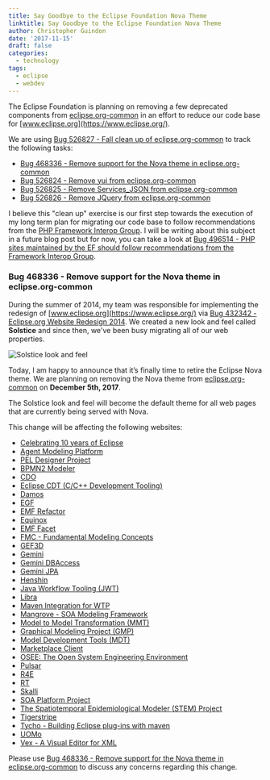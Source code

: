 ```yaml
---
title: Say Goodbye to the Eclipse Foundation Nova Theme
linktitle: Say Goodbye to the Eclipse Foundation Nova Theme
author: Christopher Guindon
date: '2017-11-15'
draft: false
categories:
  - technology
tags:
  - eclipse
  - webdev
---
```


The Eclipse Foundation is planning on removing a few deprecated components from [eclipse.org-common](https://git.eclipse.org/r/plugins/gitiles/www.eclipse.org/eclipse.org-common) in an effort to reduce our code base for [www.eclipse.org](https://www.eclipse.org/). 

We are using [Bug 526827 - Fall clean up of eclipse.org-common](https://bugs.eclipse.org/bugs/show_bug.cgi?id=526827) to track the following tasks:

* [Bug 468336 - Remove support for the Nova theme in eclipse.org-common](https://bugs.eclipse.org/bugs/show_bug.cgi?id=468336)
* [Bug 526824 - Remove yui from eclipse.org-common](https://bugs.eclipse.org/bugs/show_bug.cgi?id=526824)
* [Bug 526825 - Remove Services_JSON from eclipse.org-common](https://bugs.eclipse.org/bugs/show_bug.cgi?id=526825)
* [Bug 526826 - Remove JQuery from eclipse.org-common](https://bugs.eclipse.org/bugs/show_bug.cgi?id=526826)

I believe this "clean up" exercise is our first step towards the execution of my long term plan for migrating our code base to follow recommendations from the [PHP Framework Interop Group](http://www.php-fig.org/). I will be writing about this subject in a future blog post but for now, you can take a look at [Bug 496514 - PHP sites maintained by the EF should follow recommendations from the Framework Interop Group](https://bugs.eclipse.org/bugs/show_bug.cgi?id=496514).

### Bug 468336 - Remove support for the Nova theme in eclipse.org-common

During the summer of 2014, my team was responsible for implementing the redesign of [www.eclipse.org](https://www.eclipse.org/) via [Bug 432342 - Eclipse.org Website Redesign 2014](https://bugs.eclipse.org/bugs/show_bug.cgi?id=432342). We created a new look and feel called **Solstice** and since then, we've been busy migrating all of our web properties.

![Solstice look and feel](/uploads/01-solstice.jpg "Solstice look and feel")

Today, I am happy to announce that it’s finally time to retire the Eclipse Nova theme. We are planning on removing the Nova theme from [eclipse.org-common](https://git.eclipse.org/r/plugins/gitiles/www.eclipse.org/eclipse.org-common) on **December 5th, 2017**.

The Solstice look and feel will become the default theme for all web pages that are currently being served with Nova.

This change will be affecting the following websites: 

* [Celebrating 10 years of Eclipse](http://eclipse.org/10years/)
* [Agent Modeling Platform](http://eclipse.org/amp/)
* [PEL Designer Project](http://eclipse.org/bpel/)
* [BPMN2 Modeler](http://eclipse.org/bpmn2-modeler/)
* [CDO](http://eclipse.org/cdo/)
* [Eclipse CDT (C/C++ Development Tooling)](http://eclipse.org/cdt/)
* [Damos](http://eclipse.org/damos/)
* [EGF](http://eclipse.org/egf/)
* [EMF Refactor](http://eclipse.org/emf-refactor/)
* [Equinox](http://eclipse.org/equinox/)
* [EMF Facet](http://eclipse.org/facet/)
* [FMC - Fundamental Modeling Concepts](http://eclipse.org/fmc/)
* [GEF3D](http://eclipse.org/gef3d/)
* [Gemini](http://eclipse.org/gemini/)
* [Gemini DBAccess](http://eclipse.org/gemini/dbaccess/)
* [Gemini JPA](http://eclipse.org/gemini/jpa/)
* [Henshin](http://eclipse.org/henshin/)
* [Java Workflow Tooling (JWT)](http://eclipse.org/jwt/)
* [Libra](http://eclipse.org/libra/)
* [Maven Integration for WTP](http://eclipse.org/m2e-wtp/)
* [Mangrove - SOA Modeling Framework](http://eclipse.org/mangrove/)
* [Model to Model Transformation (MMT)](http://eclipse.org/mmt/)
* [Graphical Modeling Project (GMP)](http://eclipse.org/modeling/gmp/)
* [Model Development Tools (MDT)](http://eclipse.org/modeling/mdt/)
* [Marketplace Client](http://eclipse.org/mpc/)
* [OSEE: The Open System Engineering Environment](http://eclipse.org/osee/)
* [Pulsar](http://eclipse.org/pulsar/)
* [R4E](http://eclipse.org/r4e/)
* [RT](http://eclipse.org/rt/)
* [Skalli](http://eclipse.org/skalli/)
* [SOA Platform Project](http://eclipse.org/soa/)
* [The Spatiotemporal Epidemiological Modeler (STEM) Project](http://eclipse.org/stem/)
* [Tigerstripe](http://eclipse.org/tigerstripe/)
* [Tycho - Building Eclipse plug-ins with maven](http://eclipse.org/tycho/)
* [UOMo](http://eclipse.org/uomo/)
* [Vex - A Visual Editor for XML](http://eclipse.org/vex/)

Please use [Bug 468336 - Remove support for the Nova theme in eclipse.org-common](https://bugs.eclipse.org/bugs/show_bug.cgi?id=468336) to discuss any concerns regarding this change.
